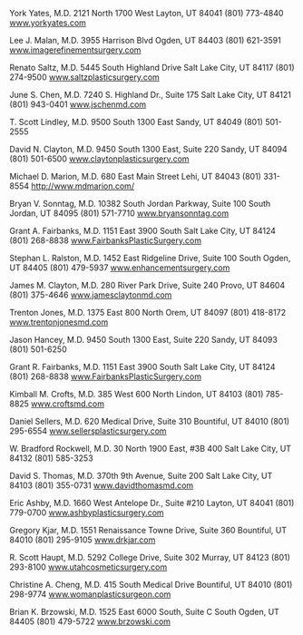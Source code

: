 York Yates, M.D.
2121 North 1700 West
Layton, UT 84041
(801) 773-4840
www.yorkyates.com

Lee J. Malan, M.D.
3955 Harrison Blvd
Ogden, UT 84403
(801) 621-3591
www.imagerefinementsurgery.com

Renato Saltz, M.D.
5445 South Highland Drive
Salt Lake City, UT 84117
(801) 274-9500
www.saltzplasticsurgery.com

June S. Chen, M.D.
7240 S. Highland Dr., Suite 175
Salt Lake City, UT 84121
(801) 943-0401
www.jschenmd.com

T. Scott Lindley, M.D.
9500 South 1300 East
Sandy, UT 84049
(801) 501-2555

David N. Clayton, M.D.
9450 South 1300 East, Suite 220
Sandy, UT 84094
(801) 501-6500
www.claytonplasticsurgery.com

Michael D. Marion, M.D.
680 East Main Street
Lehi, UT 84043
(801) 331-8554
http://www.mdmarion.com/

Bryan V. Sonntag, M.D.
10382 South Jordan Parkway, Suite 100
South Jordan, UT 84095
(801) 571-7710
www.bryansonntag.com

Grant A. Fairbanks, M.D.
1151 East 3900 South
Salt Lake City, UT 84124
(801) 268-8838
www.FairbanksPlasticSurgery.com

Stephan L. Ralston, M.D.
1452 East Ridgeline Drive, Suite 100
South Ogden, UT 84405
(801) 479-5937
www.enhancementsurgery.com

James M. Clayton, M.D.
280 River Park Drive, Suite 240
Provo, UT 84604
(801) 375-4646
www.jamesclaytonmd.com

Trenton Jones, M.D.
1375 East 800 North
Orem, UT 84097
(801) 418-8172
www.trentonjonesmd.com

Jason Hancey, M.D.
9450 South 1300 East, Suite 220
Sandy, UT 84093
(801) 501-6250

Grant R. Fairbanks, M.D.
1151 East 3900 South
Salt Lake City, UT 84124
(801) 268-8838
www.FairbanksPlasticSurgery.com

Kimball M. Crofts, M.D.
385 West 600 North
Lindon, UT 84103
(801) 785-8825
www.croftsmd.com

Daniel Sellers, M.D.
620 Medical Drive, Suite 310
Bountiful, UT 84010
(801) 295-6554
www.sellersplasticsurgery.com

W. Bradford Rockwell, M.D.
30 North 1900 East, #3B 400
Salt Lake City, UT 84132
(801) 585-3253

David S. Thomas, M.D.
370th 9th Avenue, Suite 200
Salt Lake City, UT 84103
(801) 355-0731
www.davidthomasmd.com

Eric Ashby, M.D.
1660 West Antelope Dr., Suite #210
Layton, UT 84041
(801) 779-0700
www.ashbyplasticsurgery.com

Gregory Kjar, M.D.
1551 Renaissance Towne Drive, Suite 360
Bountiful, UT 84010
(801) 295-9105
www.drkjar.com

R. Scott Haupt, M.D.
5292 College Drive, Suite 302
Murray, UT 84123
(801) 293-8100
www.utahcosmeticsurgery.com

Christine A. Cheng, M.D.
415 South Medical Drive
Bountiful, UT 84010
(801) 298-9774
www.womanplasticsurgeon.com

Brian K. Brzowski, M.D.
1525 East 6000 South, Suite C
South Ogden, UT 84405
(801) 479-5722
www.brzowski.com
